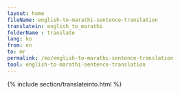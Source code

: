 ```yaml
---
layout: home
fileName: english-to-marathi-sentence-translation
translatein: english_to_marathi
folderName : translate
lang: ko
from: en
to: mr
permalink: /ko/english-to-marathi-sentence-translation
tool: english-to-marathi-sentence-translation
---
```

{% include section/translateinto.html %}